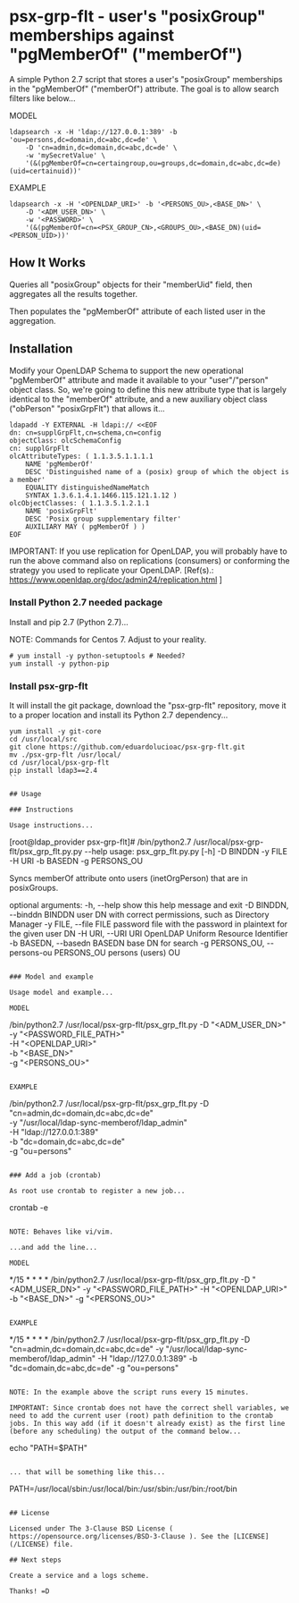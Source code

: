 # psx-grp-flt - user's "posixGroup" memberships against "pgMemberOf" ("memberOf")

A simple Python 2.7 script that stores a user's "posixGroup" memberships in the "pgMemberOf" ("memberOf") attribute. The goal is to allow search filters like below...

MODEL

```
ldapsearch -x -H 'ldap://127.0.0.1:389' -b 'ou=persons,dc=domain,dc=abc,dc=de' \
    -D 'cn=admin,dc=domain,dc=abc,dc=de' \
    -w 'mySecretValue' \
    '(&(pgMemberOf=cn=certaingroup,ou=groups,dc=domain,dc=abc,dc=de)(uid=certainuid))'
```

EXAMPLE

```
ldapsearch -x -H '<OPENLDAP_URI>' -b '<PERSONS_OU>,<BASE_DN>' \
    -D '<ADM_USER_DN>' \
    -w '<PASSWORD>' \
    '(&(pgMemberOf=cn=<PSX_GROUP_CN>,<GROUPS_OU>,<BASE_DN)(uid=<PERSON_UID>))'
```

## How It Works

Queries all "posixGroup" objects for their "memberUid" field, then aggregates all the results together.

Then populates the "pgMemberOf" attribute of each listed user in the aggregation.

## Installation

Modify your OpenLDAP Schema to support the new operational "pgMemberOf" attribute and made it available to your "user"/"person" object class. So, we're going to define this new attribute type that is largely identical to the "memberOf" attribute, and a new auxiliary object class ("obPerson" "posixGrpFlt") that allows it...

```
ldapadd -Y EXTERNAL -H ldapi:// <<EOF
dn: cn=supplGrpFlt,cn=schema,cn=config
objectClass: olcSchemaConfig
cn: supplGrpFlt
olcAttributeTypes: ( 1.1.3.5.1.1.1.1
    NAME 'pgMemberOf'
    DESC 'Distinguished name of a (posix) group of which the object is a member'
    EQUALITY distinguishedNameMatch
    SYNTAX 1.3.6.1.4.1.1466.115.121.1.12 )
olcObjectClasses: ( 1.1.3.5.1.2.1.1
    NAME 'posixGrpFlt'
    DESC 'Posix group supplementary filter'
    AUXILIARY MAY ( pgMemberOf ) )
EOF
```

IMPORTANT: If you use replication for OpenLDAP, you will probably have to run the above command also on replications (consumers) or conforming the strategy you used to replicate your OpenLDAP.
[Ref(s).: https://www.openldap.org/doc/admin24/replication.html ]

### Install Python 2.7 needed package

Install and pip 2.7 (Python 2.7)...

NOTE: Commands for Centos 7. Adjust to your reality.

```
# yum install -y python-setuptools # Needed?
yum install -y python-pip
```

### Install psx-grp-flt

It will install the git package, download the "psx-grp-flt" repository, move it to a proper location and install its Python 2.7 dependency...

```
yum install -y git-core
cd /usr/local/src
git clone https://github.com/eduardolucioac/psx-grp-flt.git
mv ./psx-grp-flt /usr/local/
cd /usr/local/psx-grp-flt
pip install ldap3==2.4
``

## Usage

### Instructions

Usage instructions...

```
[root@ldap_provider psx-grp-flt]# /bin/python2.7 /usr/local/psx-grp-flt/psx_grp_flt.py.py --help
usage: psx_grp_flt.py.py [-h] -D BINDDN -y FILE -H URI -b BASEDN -g PERSONS_OU

Syncs memberOf attribute onto users (inetOrgPerson) that are in posixGroups.

optional arguments:
  -h, --help            show this help message and exit
  -D BINDDN, --binddn BINDDN
                        user DN with correct permissions, such as Directory
                        Manager
  -y FILE, --file FILE  password file with the password in plaintext for the
                        given user DN
  -H URI, --URI URI     OpenLDAP Uniform Resource Identifier
  -b BASEDN, --basedn BASEDN
                        base DN for search
  -g PERSONS_OU, --persons-ou PERSONS_OU
                        persons (users) OU
```

### Model and example

Usage model and example...

MODEL

```
/bin/python2.7 /usr/local/psx-grp-flt/psx_grp_flt.py -D "<ADM_USER_DN>" \
    -y "<PASSWORD_FILE_PATH>" \
    -H "<OPENLDAP_URI>" \
    -b "<BASE_DN>" \
    -g "<PERSONS_OU>"
```

EXAMPLE

```
/bin/python2.7 /usr/local/psx-grp-flt/psx_grp_flt.py -D "cn=admin,dc=domain,dc=abc,dc=de" \
    -y "/usr/local/ldap-sync-memberof/ldap_admin" \
    -H "ldap://127.0.0.1:389" \
    -b "dc=domain,dc=abc,dc=de" \
    -g "ou=persons"
```

### Add a job (crontab)

As root use crontab to register a new job...

```
crontab -e
```

NOTE: Behaves like vi/vim.

...and add the line...

MODEL

```
*/15 * * * * /bin/python2.7 /usr/local/psx-grp-flt/psx_grp_flt.py -D "<ADM_USER_DN>" -y "<PASSWORD_FILE_PATH>" -H "<OPENLDAP_URI>" -b "<BASE_DN>" -g "<PERSONS_OU>"
```

EXAMPLE

```
*/15 * * * * /bin/python2.7 /usr/local/psx-grp-flt/psx_grp_flt.py -D "cn=admin,dc=domain,dc=abc,dc=de" -y "/usr/local/ldap-sync-memberof/ldap_admin" -H "ldap://127.0.0.1:389" -b "dc=domain,dc=abc,dc=de" -g "ou=persons"
```

NOTE: In the example above the script runs every 15 minutes.

IMPORTANT: Since crontab does not have the correct shell variables, we need to add the current user (root) path definition to the crontab jobs. In this way add (if it doesn't already exist) as the first line (before any scheduling) the output of the command below...

```
echo "PATH=$PATH"
```

... that will be something like this...

```
PATH=/usr/local/sbin:/usr/local/bin:/usr/sbin:/usr/bin:/root/bin
```

## License

Licensed under The 3-Clause BSD License ( https://opensource.org/licenses/BSD-3-Clause ). See the [LICENSE](/LICENSE) file.

## Next steps

Create a service and a logs scheme.

Thanks! =D
